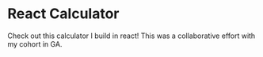 # React Calculator
Check out this calculator I build in react! This was a collaborative effort with my cohort in GA.